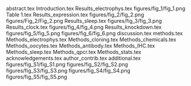 abstract.tex
Introduction.tex
Results_electrophys.tex
figures/fig_1/fig_1.png
Table 1.tex
Results_expression.tex
figures/fig_2/fig_2.png
figures/Fig_2/Fig_2.png
Results_sleep.tex
figures/fig_3/fig_3.png
Results_clock.tex
figures/fig_4/fig_4.png
Results_knockdown.tex
figures/fig_5/fig_5.png
figures/fig_6/fig_6.png
discussion.tex
methods.tex
Methods_electrophys.tex
Methods_cloning.tex
Methods_chemicals.tex
Methods_oocytes.tex
Methods_antibody.tex
Methods_IHC.tex
Methods_sleep.tex
Methods_qpcr.tex
Methods_stats.tex
acknowledgements.tex
author_contrib.tex
additional.tex
figures/fig_S1/fig_S1.png
figures/fig_S2/fig_S2.png
figures/fig_S3/fig_S3.png
figures/fig_S4/fig_S4.png
figures/fig_S5/fig_S5.png